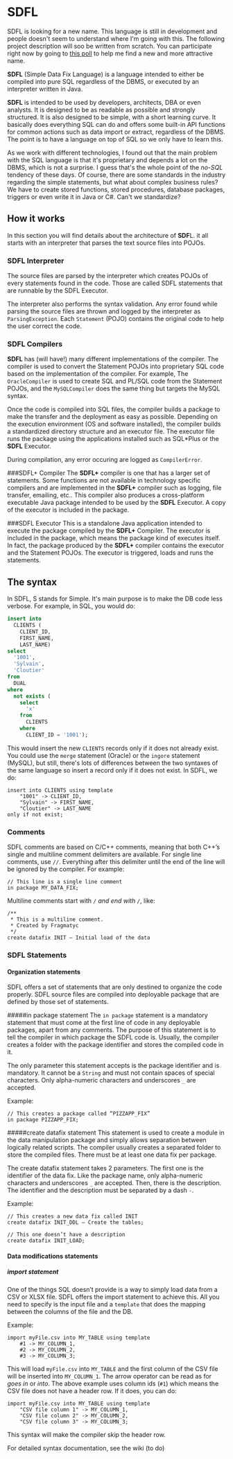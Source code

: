 # SDFL
SDFL is looking for a new name. This language is still in development and people doesn't seem to understand where I'm going with this. The following project description will soo be written from scratch. You can participate right now by going to <a href="http://goo.gl/krpCeT" target="_blank">this poll</a> to help me find a new and more attractive name.

**SDFL** (Simple Data Fix Language) is a language intended to either be compiled into pure SQL regardless of the DBMS, or executed by an interpreter written in Java.

**SDFL** is intended to be used by developers, architects, DBA or even analysts. It is designed to be as readable as possible and strongly structured. It is also designed to be simple, with a short learning curve. It basically does everything SQL can do and offers some built-in API functions for common actions such as data import or extract, regardless of the DBMS. The point is to have a language on top of SQL so we only have to learn this. 

As we work with different technologies, I found out that the main problem with the SQL language is that it's proprietary and depends a lot on the DBMS, which is not a surprise. I guess that's the whole point of the *no-SQL* tendency of these days. Of course, there are some standards in the industry regarding the simple statements, but what about complex business rules? We have to create stored functions, stored procedures, database packages, triggers or even write it in Java or C#. Can't we standardize?

## How it works 
In this section you will find details about the architecture of **SDF**L. it all starts with an interpreter that parses the text source files into POJOs.

### SDFL Interpreter 
The source files are parsed by the interpreter which creates POJOs of every statements found in the code. Those are called SDFL statements that are runnable by the SDFL Executor.

The interpreter also performs the syntax validation. Any error found while parsing the source files are thrown and logged by the interpreter as <code>ParsingException</code>. Each <code>Statement</code> (POJO) contains the original code to help the user correct the code.

### SDFL Compilers 
**SDFL** has (will have!) many different implementations of the compiler. The compiler is used to convert the Statement POJOs into proprietary SQL code based on the implementation of the compiler. For example, The <code>OracleCompiler</code> is used to create SQL and PL/SQL code from the Statement POJOs, and the <code>MySQLCompiler</code> does the same thing but targets the MySQL syntax.

Once the code is compiled into SQL files, the compiler builds a package to make the transfer and the deployment as easy as possible. Depending on the execution environment (OS and software installed), the compiler builds a standardized directory structure and an executor file. The executor file runs the package using the applications installed such as SQL*Plus or the **SDFL** Executor.

During compilation, any error occuring are logged as <code>CompilerError</code>.

###SDFL+ Compiler 
The **SDFL+** compiler is one that has a larger set of statements. Some functions are not available in technology specific compilers and are implemented in the **SDFL+** compiler such as logging, file transfer, emailing, etc.. This compiler also produces a cross-platform executable Java package intended to be used by the **SDFL** Executor. A copy of the executor is included in the package.

###SDFL Executor 
This is a standalone Java application intended to execute the package compiled by the **SDFL+** Compiler. The executor is included in the package, which means the package kind of executes itself. In fact, the package produced by the **SDFL+** compiler contains the executor and the Statement POJOs. The executor is triggered, loads and runs the statements.

## The syntax
In SDFL, S stands for Simple. It's main purpose is to make the DB code less verbose. For example, in SQL, you would do:

```sql
insert into
  CLIENTS (
    CLIENT_ID,
    FIRST_NAME,
    LAST_NAME)
select
  '1001',
  'Sylvain',
  'Cloutier'
from 
  DUAL
where
  not exists (
    select 
      'x' 
    from 
      CLIENTS 
    where 
      CLIENT_ID = '1001');
```
This would insert the new <code>CLIENTS</code> records only if it does not already exist. You could use the <code>merge</code> statement (Oracle) or the <code>ingore</code> statement (MySQL), but still, there's lots of differences between the two syntaxes of the same language so insert a record only if it does not exist. In SDFL, we do:

```
insert into CLIENTS using template 
	"1001" -> CLIENT_ID,
	"Sylvain" -> FIRST_NAME,
	"Cloutier" -> LAST_NAME
only if not exist;
```

### Comments
SDFL comments are based on C/C++ comments, meaning that both C++’s single and multiline comment delimiters are available. For single line comments, use <code>//</code>. Everything after this delimiter until the end of the line will be ignored by the compiler. For example:

```
// This line is a single line comment
in package MY_DATA_FIX;
```

Multiline comments start with <code>/*</code> and end with <code>*/</code>, like:
```
/**
 * This is a multiline comment.
 * Created by Fragmatyc
 */
create datafix INIT – Initial load of the data
```

### SDFL Statements
#### Organization statements
SDFL offers a set of statements that are only destined to organize the code properly. SDFL source files are compiled into deployable package that are defined by those set of statements.

#####in package statement
The <code>in package</code> statement is a mandatory statement that must come at the first line of code in any deployable packages, apart from any comments. The purpose of this statement is to tell the compiler in which package the SDFL code is. Usually, the compiler creates a folder with the package identifier and stores the compiled code in it. 

The only parameter this statement accepts is the package identifier and is mandatory. It cannot be a <code>String</code> and must not contain spaces of special characters. Only alpha-numeric characters and underscores <code>_</code> are accepted.

Example:
```
// This creates a package called “PIZZAPP_FIX”
in package PIZZAPP_FIX;
```

#####create datafix statement
This statement is used to create a module in the data manipulation package and simply allows separation between logically related scripts. The compiler usually creates a separated folder to store the compiled files. There must be at least one data fix per package.

The create datafix statement takes 2 parameters. The first one is the identifier of the data fix. Like the package name, only alpha-numeric characters and underscores <code>_</code> are accepted. Then, there is the description. The identifier and the description must be separated by a dash <code>-</code>.

Example:
```
// This creates a new data fix called INIT
create datafix INIT_DDL – Create the tables;

// This one doesn’t have a description
create datafix INIT_LOAD;
```

#### Data modifications statements
##### import statement
One of the things SQL doesn’t provide is a way to simply load data from a CSV or XLSX file. SDFL offers the import statement to achieve this. All you need to specify is the input file and a <code>template</code> that does the mapping between the columns of the file and the DB.

Example:
```
import myFile.csv into MY_TABLE using template
	#1 -> MY_COLUMN_1,
	#2 -> MY_COLUMN_2,
	#3 -> MY_COLUMN_3;
```

This will load <code>myFile.csv</code> into <code>MY_TABLE</code> and the first column of the CSV file will be inserted into <code>MY_COLUMN_1</code>. The arrow operator can be read as for *goes in* or *into*. The above example uses column ids (<code>#1</code>) which means the CSV file does not have a header row. If it does, you can do:
```
import myFile.csv into MY_TABLE using template
	"CSV file column 1" -> MY_COLUMN_1,
	"CSV file column 2" -> MY_COLUMN_2,
	"CSV file column 3" -> MY_COLUMN_3;
```
This syntax will make the compiler skip the header row.

For detailed syntax documentation, see the wiki (to do)

